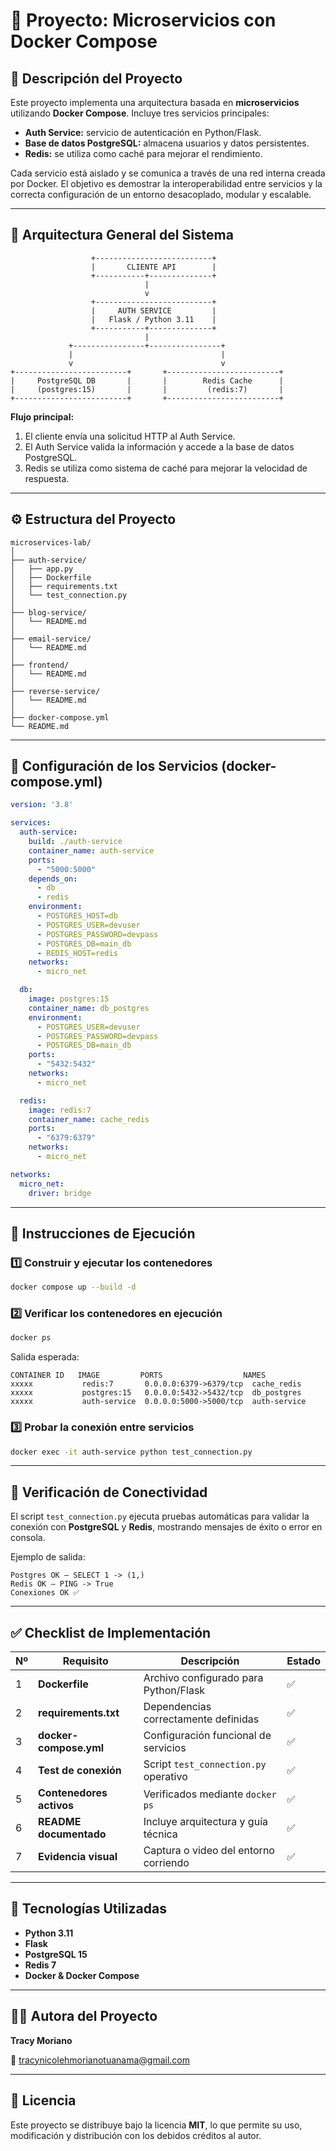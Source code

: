 # 🧱 Proyecto: Microservicios con Docker Compose

## 🚀 Descripción del Proyecto

Este proyecto implementa una arquitectura basada en **microservicios** utilizando **Docker Compose**.
Incluye tres servicios principales:

* **Auth Service:** servicio de autenticación en Python/Flask.
* **Base de datos PostgreSQL:** almacena usuarios y datos persistentes.
* **Redis:** se utiliza como caché para mejorar el rendimiento.

Cada servicio está aislado y se comunica a través de una red interna creada por Docker.
El objetivo es demostrar la interoperabilidad entre servicios y la correcta configuración de un entorno desacoplado, modular y escalable.

---

## 🧩 Arquitectura General del Sistema

```
                  +--------------------------+
                  |       CLIENTE API        |
                  +-----------+--------------+
                              |
                              v
                  +--------------------------+
                  |     AUTH SERVICE         |
                  |   Flask / Python 3.11    |
                  +-----------+--------------+
                              |
             +----------------+----------------+
             |                                 |
             v                                 v
+-------------------------+       +-------------------------+
|     PostgreSQL DB       |       |        Redis Cache      |
|     (postgres:15)       |       |         (redis:7)       |
+-------------------------+       +-------------------------+
```

**Flujo principal:**

1. El cliente envía una solicitud HTTP al Auth Service.
2. El Auth Service valida la información y accede a la base de datos PostgreSQL.
3. Redis se utiliza como sistema de caché para mejorar la velocidad de respuesta.

---

## ⚙️ Estructura del Proyecto

```
microservices-lab/
│
├── auth-service/
│   ├── app.py
│   ├── Dockerfile
│   ├── requirements.txt
│   └── test_connection.py
│
├── blog-service/
│   └── README.md
│
├── email-service/
│   └── README.md
│
├── frontend/
│   └── README.md
│
├── reverse-service/
│   └── README.md
│
├── docker-compose.yml
└── README.md
```

---

## 🐳 Configuración de los Servicios (docker-compose.yml)

```yaml
version: '3.8'

services:
  auth-service:
    build: ./auth-service
    container_name: auth-service
    ports:
      - "5000:5000"
    depends_on:
      - db
      - redis
    environment:
      - POSTGRES_HOST=db
      - POSTGRES_USER=devuser
      - POSTGRES_PASSWORD=devpass
      - POSTGRES_DB=main_db
      - REDIS_HOST=redis
    networks:
      - micro_net

  db:
    image: postgres:15
    container_name: db_postgres
    environment:
      - POSTGRES_USER=devuser
      - POSTGRES_PASSWORD=devpass
      - POSTGRES_DB=main_db
    ports:
      - "5432:5432"
    networks:
      - micro_net

  redis:
    image: redis:7
    container_name: cache_redis
    ports:
      - "6379:6379"
    networks:
      - micro_net

networks:
  micro_net:
    driver: bridge
```

---

## 🔧 Instrucciones de Ejecución

### 1️⃣ Construir y ejecutar los contenedores

```bash
docker compose up --build -d
```

### 2️⃣ Verificar los contenedores en ejecución

```bash
docker ps
```

Salida esperada:

```
CONTAINER ID   IMAGE         PORTS                  NAMES
xxxxx           redis:7       0.0.0.0:6379->6379/tcp  cache_redis
xxxxx           postgres:15   0.0.0.0:5432->5432/tcp  db_postgres
xxxxx           auth-service  0.0.0.0:5000->5000/tcp  auth-service
```

### 3️⃣ Probar la conexión entre servicios

```bash
docker exec -it auth-service python test_connection.py
```

---

## 🧠 Verificación de Conectividad

El script `test_connection.py` ejecuta pruebas automáticas para validar la conexión con **PostgreSQL** y **Redis**, mostrando mensajes de éxito o error en consola.

Ejemplo de salida:

```
Postgres OK — SELECT 1 -> (1,)
Redis OK — PING -> True
Conexiones OK ✅
```

---

## ✅ Checklist de Implementación

| Nº | Requisito                | Descripción                           | Estado |
| -- | ------------------------ | ------------------------------------- | ------ |
| 1  | **Dockerfile**           | Archivo configurado para Python/Flask | ✅      |
| 2  | **requirements.txt**     | Dependencias correctamente definidas  | ✅      |
| 3  | **docker-compose.yml**   | Configuración funcional de servicios  | ✅      |
| 4  | **Test de conexión**     | Script `test_connection.py` operativo | ✅      |
| 5  | **Contenedores activos** | Verificados mediante `docker ps`      | ✅      |
| 6  | **README documentado**   | Incluye arquitectura y guía técnica   | ✅      |
| 7  | **Evidencia visual**     | Captura o video del entorno corriendo | ✅      |

---

## 🧰 Tecnologías Utilizadas

* **Python 3.11**
* **Flask**
* **PostgreSQL 15**
* **Redis 7**
* **Docker & Docker Compose**

---

## 👩‍💻 Autora del Proyecto

**Tracy Moriano**

📧 [tracynicolehmorianotuanama@gmail.com](mailto:tracynicolehmorianotuanama@gmail.com) 

---

## 📄 Licencia

Este proyecto se distribuye bajo la licencia **MIT**, lo que permite su uso, modificación y distribución con los debidos créditos al autor.
